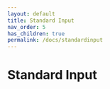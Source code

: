 ```yaml
---
layout: default
title: Standard Input
nav_order: 5
has_children: true
permalink: /docs/standardinput
---
```


# Standard Input